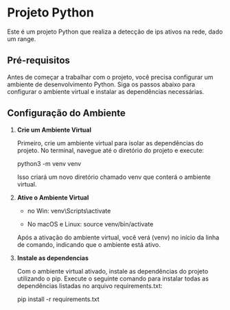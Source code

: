 # Projeto Python

Este é um projeto Python que realiza a detecção de ips ativos na rede, dado um range.

## Pré-requisitos

Antes de começar a trabalhar com o projeto, você precisa configurar um ambiente de desenvolvimento Python. Siga os passos abaixo para configurar o ambiente virtual e instalar as dependências necessárias.

## Configuração do Ambiente

1. **Crie um Ambiente Virtual**

   Primeiro, crie um ambiente virtual para isolar as dependências do projeto. No terminal, navegue até o diretório do projeto e execute:

   python3 -m venv venv

   Isso criará um novo diretório chamado venv que conterá o ambiente virtual.

2. **Ative o Ambiente Virtual**

    * no Win:
        venv\Scripts\activate
    
    * No macOS e Linux:
        source venv/bin/activate

    
    Após a ativação do ambiente virtual, você verá (venv) no início da linha de comando, indicando que o ambiente está ativo.

3. **Instale as dependencias**

    Com o ambiente virtual ativado, instale as dependências do projeto utilizando o pip. Execute o seguinte comando para instalar todas as dependências listadas no arquivo requirements.txt:

    pip install -r requirements.txt
